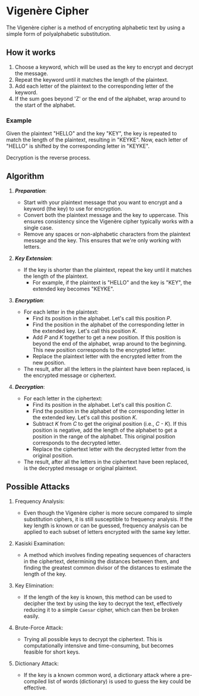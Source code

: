 # Vigenère Cipher

The Vigenère cipher is a method of encrypting alphabetic text by using a simple form of polyalphabetic substitution.

## How it works

1. Choose a keyword, which will be used as the key to encrypt and decrypt the message.
2. Repeat the keyword until it matches the length of the plaintext.
3. Add each letter of the plaintext to the corresponding letter of the keyword.
4. If the sum goes beyond 'Z' or the end of the alphabet, wrap around to the start of the alphabet.

### Example

Given the plaintext "HELLO" and the key "KEY", the key is repeated to match the length of the plaintext, resulting in "KEYKE". Now, each letter of "HELLO" is shifted by the corresponding letter in "KEYKE".

Decryption is the reverse process.

## Algorithm

1. ***Preparation***:

    * Start with your plaintext message that you want to encrypt and a keyword (the key) to use for encryption.
    * Convert both the plaintext message and the key to uppercase. This ensures consistency since the Vigenère cipher typically works with a single case.
    * Remove any spaces or non-alphabetic characters from the plaintext message and the key. This ensures that we're only working with letters.

2. ***Key Extension***:

    * If the key is shorter than the plaintext, repeat the key until it matches the length of the plaintext.
      * For example, if the plaintext is "HELLO" and the key is "KEY", the extended key becomes "KEYKE".

3. ***Encryption***:

    * For each letter in the plaintext:
      * Find its position in the alphabet. Let's call this position *P*.
      * Find the position in the alphabet of the corresponding letter in the extended key. Let's call this position *K*.
      * Add *P* and *K* together to get a new position. If this position is beyond the end of the alphabet, wrap around to the beginning. This new position corresponds to the encrypted letter.
      * Replace the plaintext letter with the encrypted letter from the new position.
    * The result, after all the letters in the plaintext have been replaced, is the encrypted message or ciphertext.

4. ***Decryption***:

    * For each letter in the ciphertext:
      * Find its position in the alphabet. Let's call this position *C*.
      * Find the position in the alphabet of the corresponding letter in the extended key. Let's call this position *K*.
      * Subtract *K* from *C* to get the original position (i.e., *C - K*). If this position is negative, add the length of the alphabet to get a position in the range of the alphabet. This original position corresponds to the decrypted letter.
      * Replace the ciphertext letter with the decrypted letter from the original position.
    * The result, after all the letters in the ciphertext have been replaced, is the decrypted message or original plaintext.

## Possible Attacks

1. Frequency Analysis:

    * Even though the Vigenère cipher is more secure compared to simple substitution ciphers, it is still susceptible to frequency analysis. If the key length is known or can be guessed, frequency analysis can be applied to each subset of letters encrypted with the same key letter.

2. Kasiski Examination:

    * A method which involves finding repeating sequences of characters in the ciphertext, determining the distances between them, and finding the greatest common divisor of the distances to estimate the length of the key.

3. Key Elimination:

    * If the length of the key is known, this method can be used to decipher the text by using the key to decrypt the text, effectively reducing it to a simple `Caesar` cipher, which can then be broken easily.

4. Brute-Force Attack:

    * Trying all possible keys to decrypt the ciphertext. This is computationally intensive and time-consuming, but becomes feasible for short keys.

5. Dictionary Attack:

    * If the key is a known common word, a dictionary attack where a pre-compiled list of words (dictionary) is used to guess the key could be effective.
